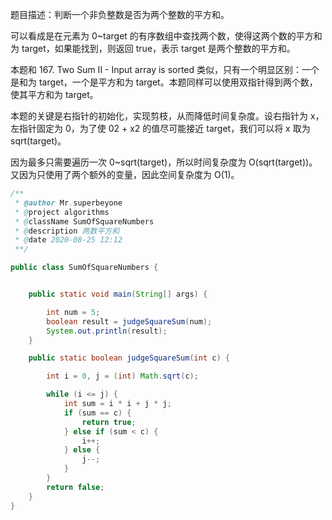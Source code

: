 
题目描述：判断一个非负整数是否为两个整数的平方和。

可以看成是在元素为 0~target 的有序数组中查找两个数，使得这两个数的平方和为 target，如果能找到，则返回 true，表示 target 是两个整数的平方和。

本题和 167. Two Sum II - Input array is sorted 类似，只有一个明显区别：一个是和为 target，一个是平方和为 target。本题同样可以使用双指针得到两个数，使其平方和为 target。

本题的关键是右指针的初始化，实现剪枝，从而降低时间复杂度。设右指针为 x，左指针固定为 0，为了使 02 + x2 的值尽可能接近 target，我们可以将 x 取为 sqrt(target)。

因为最多只需要遍历一次 0~sqrt(target)，所以时间复杂度为 O(sqrt(target))。又因为只使用了两个额外的变量，因此空间复杂度为 O(1)。

```java
/**
 * @author Mr.superbeyone
 * @project algorithms
 * @className SumOfSquareNumbers
 * @description 两数平方和
 * @date 2020-08-25 12:12
 **/

public class SumOfSquareNumbers {


    public static void main(String[] args) {

        int num = 5;
        boolean result = judgeSquareSum(num);
        System.out.println(result);
    }

    public static boolean judgeSquareSum(int c) {

        int i = 0, j = (int) Math.sqrt(c);

        while (i <= j) {
            int sum = i * i + j * j;
            if (sum == c) {
                return true;
            } else if (sum < c) {
                i++;
            } else {
                j--;
            }
        }
        return false;
    }
}
```